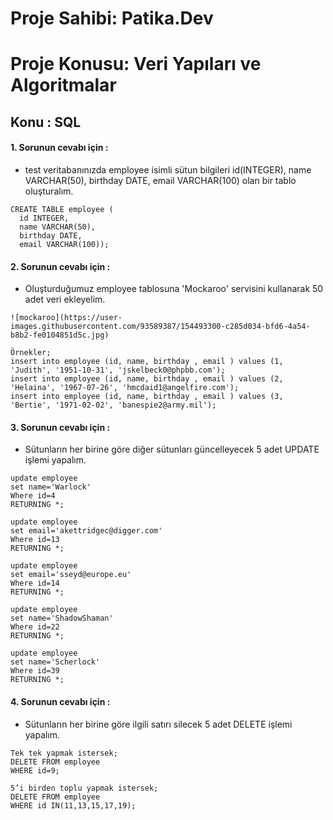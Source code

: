 # Proje Sahibi: Patika.Dev 
# Proje Konusu: Veri Yapıları ve Algoritmalar
## Konu : SQL

#### 1. Sorunun cevabı için :
- test veritabanınızda employee isimli sütun bilgileri id(INTEGER), name VARCHAR(50), birthday DATE, email VARCHAR(100) olan bir tablo oluşturalım.
```
CREATE TABLE employee (
  id INTEGER,
  name VARCHAR(50),
  birthday DATE,
  email VARCHAR(100));
```

#### 2. Sorunun cevabı için :
- Oluşturduğumuz employee tablosuna 'Mockaroo' servisini kullanarak 50 adet veri ekleyelim.
```
![mockaroo](https://user-images.githubusercontent.com/93589387/154493300-c285d034-bfd6-4a54-b8b2-fe0104851d5c.jpg)

Örnekler;
insert into employee (id, name, birthday , email ) values (1, 'Judith', '1951-10-31', 'jskelbeck0@phpbb.com');
insert into employee (id, name, birthday , email ) values (2, 'Helaina', '1967-07-26', 'hmcdaid1@angelfire.com');
insert into employee (id, name, birthday , email ) values (3, 'Bertie', '1971-02-02', 'banespie2@army.mil');

```

#### 3. Sorunun cevabı için :
- Sütunların her birine göre diğer sütunları güncelleyecek 5 adet UPDATE işlemi yapalım.
```
update employee
set name='Warlock'
Where id=4
RETURNING *; 

update employee
set email='akettridgec@digger.com'
Where id=13
RETURNING *;

update employee
set email='sseyd@europe.eu'
Where id=14
RETURNING *;

update employee
set name='ShadowShaman'
Where id=22
RETURNING *;

update employee
set name='Scherlock'
Where id=39
RETURNING *;
```
#### 4. Sorunun cevabı için :
- Sütunların her birine göre ilgili satırı silecek 5 adet DELETE işlemi yapalım.
```
Tek tek yapmak istersek;
DELETE FROM employee
WHERE id=9;

5’i birden toplu yapmak istersek;
DELETE FROM employee
WHERE id IN(11,13,15,17,19);
```

